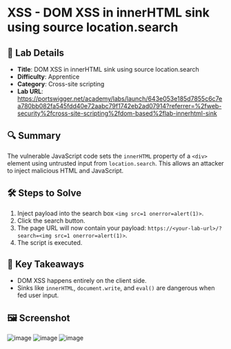 # XSS - DOM XSS in innerHTML sink using source location.search

## 📌 Lab Details
- **Title**: DOM XSS in innerHTML sink using source location.search
- **Difficulty**: Apprentice
- **Category**: Cross-site scripting
- **Lab URL**: https://portswigger.net/academy/labs/launch/643e053e185d7855c6c7ea780bb082fa545fdd40e72aabc79f1742eb2ad07914?referrer=%2fweb-security%2fcross-site-scripting%2fdom-based%2flab-innerhtml-sink

## 🔍 Summary
The vulnerable JavaScript code sets the `innerHTML` property of a `<div>` element using untrusted input from `location.search`. This allows an attacker to inject malicious HTML and JavaScript.

## 🛠 Steps to Solve
1. Inject payload into the search box `<img src=1 onerror=alert(1)>`.
2. Click the search button.
3. The page URL will now contain your payload: `https://<your-lab-url>/?search=<img src=1 onerror=alert(1)>`.
4. The script is executed.
   
## 📖 Key Takeaways
- DOM XSS happens entirely on the client side.
- Sinks like `innerHTML`, `document.write`, and `eval()` are dangerous when fed user input.
  
## 🖼️ Screenshot 
![image](https://github.com/user-attachments/assets/114219d2-37f7-408a-b827-4184dbbb90a6)
![image](https://github.com/user-attachments/assets/9a19d7ad-d830-400d-af5f-94c185a7fda2)
![image](https://github.com/user-attachments/assets/703ec5c6-7f9b-4ec7-8121-0a9347c3bda0)
